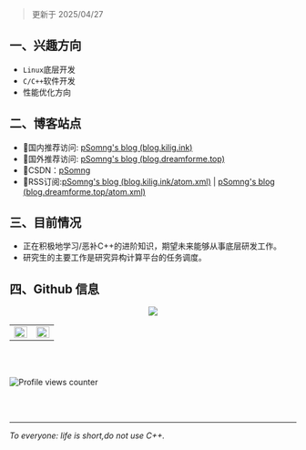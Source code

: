 > 更新于 2025/04/27 

## 一、兴趣方向

- ``Linux``底层开发
- ``C/C++``软件开发
- 性能优化方向

## 二、博客站点

- 🎈国内推荐访问: [pSomng's blog (blog.kilig.ink)](http://blog.kilig.ink/)
- 🎈国外推荐访问: [pSomng's blog (blog.dreamforme.top)](https://blog.dreamforme.top/)
- 🎈CSDN：[pSomng](https://blog.csdn.net/weixin_42792088)
- 🎈RSS订阅:[pSomng's blog (blog.kilig.ink/atom.xml)](http://blog.kilig.ink/atom.xml) | [pSomng's blog (blog.dreamforme.top/atom.xml)](https://blog.dreamforme.top/atom.xml)

## 三、目前情况
- 正在积极地学习/恶补C++的进阶知识，期望未来能够从事底层研发工作。
- 研究生的主要工作是研究异构计算平台的任务调度。

## 四、Github 信息
<div align="center"> <a href="https://blog.ytadx.cn/"> <img src="https://readme-typing-svg.herokuapp.com/?lines=希望今天的你，也是快乐常伴！&center=true&size=27"> </a> </div>
<table><tr><td valign="top" width="50%">
<img src="https://github-readme-stats.vercel.app/api?username=1291945816&show_icons=true&count_private=true&hide_border=true" align="left" style="width: 100%" />
</td><td valign="top" width="50%">
<img src="https://github-readme-stats.vercel.app/api/top-langs/?username=1291945816&hide_border=true&layout=compact" align="left" style="width: 100%" />
</td></tr></table>  
<br/>  
<br/>  

![Profile views counter](https://komarev.com/ghpvc/?username=1291945816&&style=flat-square)  
<br/>  

<br />

---

*To everyone: life is short,do not use C++.*


